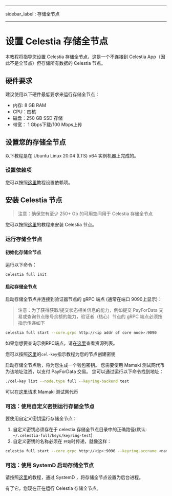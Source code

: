 - - -
sidebar_label : 存储全节点
- - -

# 设置 Celestia 存储全节点

本教程将指导您设置 Celestia 存储全节点，这是一个不连接到 Celestia App（因此不是全节点）但存储所有数据的 Celestia 节点。

## 硬件要求

建议使用以下硬件最低要求来运行存储全节点：

* 内存: 8 GB RAM
* CPU：四核
* 磁盘：250 GB SSD 存储
* 带宽： 1 Gbps下载/100 Mbps上传

## 设置您的存储全节点

以下教程是在 Ubuntu Linux 20.04 (LTS) x64 实例机器上完成的。

### 设置依赖项

您可以按照[这里](../developers/environment.md)教程设置依赖项。

## 安装 Celestia 节点

> 注意：确保您有至少 250+ Gb 的可用空间用于 Celestia 存储全节点

您可以按照[这里](../developers/celestia-node.md)的教程来安装 Celestia 节点。

### 运行存储全节点

#### 初始化存储全节点

运行以下命令：

```sh
celestia full init
```

#### 启动存储全节点

启动存储全节点并连接到验证器节点的 gRPC 端点 (通常在端口 9090上显示)：

> 注意：为了获得获取/提交状态相关信息的能力，例如提交 PayForData 交易或查询节点账号余额的能力，验证者（核心）节点的 gRPC 端点必须按指示传递如下

```sh
celestia full start --core.grpc http://<ip addr of core node>:9090
```

如果您想要查询示例RPC端点，请在[这里](./mamaki-testnet.md#rpc-endpoints)查看资源列表。

您可以按照[这里](./keys.md)的`cel-key`指示教程为您的节点创建密钥

启动存储全节点后，将为您生成一个钱包密钥。 您需要使用 Mamaki 测试网代币为该地址注资，以支付 PayForData 交易。 您可以通过运行以下命令找到地址：

```sh
./cel-key list --node.type full --keyring-backend test
```

可以在[这里](./mamaki-testnet.md#mamaki-testnet-faucet)请求 Mamaki 测试网代币

### 可选：使用自定义密钥运行存储全节点

要使用自定义密钥运行存储全节点：

1. 自定义密钥必须存在于 celestia 存储全节点目录中的正确路径(默认: `~/.celestia-full/keys/keyring-test`)
2. 自定义密钥的名称必须在 `开始`时传递，就像这样：

```sh
celestia full start --core.grpc http://<ip>:9090 --keyring.accname <name_of_custom_key>
```

### 可选：使用 SystemD 启动存储全节点

请按照[这里](./systemd.md#celestia-full-storage-node)的教程，通过 SystemD ，将存储全节点设置为后台进程。

有了它，您现在正在运行 Celestia 存储全节点。
